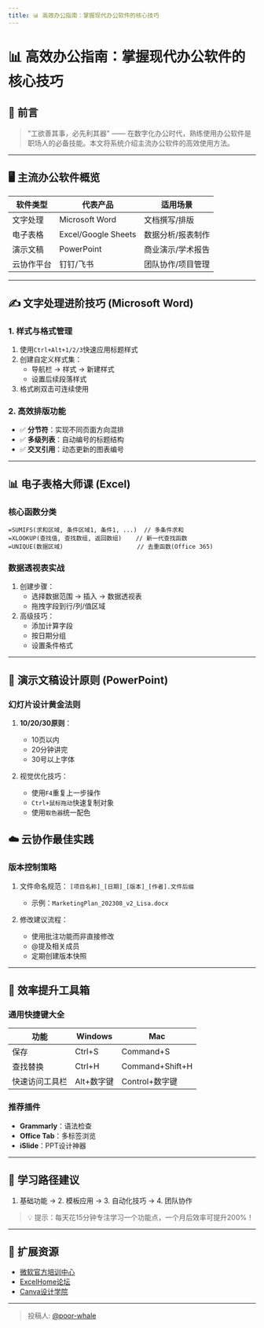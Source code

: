 ```yaml
---
title: 📊 高效办公指南：掌握现代办公软件的核心技巧
---
```


# 📊 高效办公指南：掌握现代办公软件的核心技巧

## 📌 前言
> "工欲善其事，必先利其器" —— 在数字化办公时代，熟练使用办公软件是职场人的必备技能。本文将系统介绍主流办公软件的高效使用方法。

---

## 🖥️ 主流办公软件概览
| 软件类型       | 代表产品          | 适用场景                 |
|----------------|-------------------|--------------------------|
| 文字处理       | Microsoft Word    | 文档撰写/排版            |
| 电子表格       | Excel/Google Sheets | 数据分析/报表制作       |
| 演示文稿       | PowerPoint        | 商业演示/学术报告        |
| 云协作平台     | 钉钉/飞书         | 团队协作/项目管理        |

---

## ✍️ 文字处理进阶技巧 (Microsoft Word)

### 1. 样式与格式管理
1. 使用`Ctrl+Alt+1/2/3`快速应用标题样式
2. 创建自定义样式集：
   - 导航栏 → 样式 → 新建样式
   - 设置后续段落样式
3. 格式刷双击可连续使用

### 2. 高效排版功能
- ✅ **分节符**：实现不同页面方向混排
- ✅ **多级列表**：自动编号的标题结构
- ✅ **交叉引用**：动态更新的图表编号



---

## 📊 电子表格大师课 (Excel)

### 核心函数分类

```
=SUMIFS(求和区域, 条件区域1, 条件1, ...)  // 多条件求和
=XLOOKUP(查找值, 查找数组, 返回数组)    // 新一代查找函数
=UNIQUE(数据区域)                     // 去重函数(Office 365)
```

### 数据透视表实战
1. 创建步骤：
   - 选择数据范围 → 插入 → 数据透视表
   - 拖拽字段到行/列/值区域
2. 高级技巧：
   - 添加计算字段
   - 按日期分组
   - 设置条件格式

---

## 🎨 演示文稿设计原则 (PowerPoint)

### 幻灯片设计黄金法则
1. **10/20/30原则**：
   - 10页以内
   - 20分钟讲完
   - 30号以上字体

2. 视觉优化技巧：
   - 使用`F4`重复上一步操作
   - `Ctrl+鼠标拖动`快速复制对象
   - 使用`取色器`统一配色




## ☁️ 云协作最佳实践

### 版本控制策略
1. 文件命名规范：
   `[项目名称]_[日期]_[版本]_[作者].文件后缀`
   - 示例：`MarketingPlan_202308_v2_Lisa.docx`

2. 修改建议流程：
   - 使用批注功能而非直接修改
   - @提及相关成员
   - 定期创建版本快照

---

## 🚀 效率提升工具箱

### 通用快捷键大全
| 功能               | Windows          | Mac             |
|--------------------|------------------|-----------------|
| 保存               | Ctrl+S           | Command+S       |
| 查找替换           | Ctrl+H           | Command+Shift+H |
| 快速访问工具栏      | Alt+数字键       | Control+数字键  |

### 推荐插件
- **Grammarly**：语法检查
- **Office Tab**：多标签浏览
- **iSlide**：PPT设计神器

---

## 📆 学习路径建议
1. 基础功能 → 2. 模板应用 → 3. 自动化技巧 → 4. 团队协作

> 💡 提示：每天花15分钟专注学习一个功能点，一个月后效率可提升200%！

---

## 🔗 扩展资源
- [微软官方培训中心](https://learn.microsoft.com)
- [ExcelHome论坛](https://www.excelhome.net)
- [Canva设计学院](https://www.canva.com/learn/)

---

> 投稿人: [@poor-whale](https://github.com/poor-whale)
